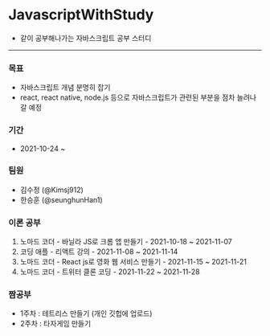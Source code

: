 # JavascriptWithStudy
- 같이 공부해나가는 자바스크립트 공부 스터디 

<hr>

### 목표
- 자바스크립트 개념 분명히 잡기
- react, react native, node.js 등으로 자바스크립트가 관련된 부분을 점차 늘려나갈 예정

### 기간
- 2021-10-24 ~

### 팀원
- 김수정 (@Kimsj912)
- 한승훈 (@seunghunHan1)

### 이론 공부
  1. 노마드 코더 - 바닐라 JS로 크롬 앱 만들기 
    - 2021-10-18 ~ 2021-11-07
  2. 코딩 애플 - 리액트 강의
    - 2021-11-08 ~ 2021-11-14
  3. 노마드 코더 - React js로 영화 웹 서비스 만들기
    - 2021-11-15 ~ 2021-11-21
  4. 노마드 코더 - 트위터 클론 코딩
    - 2021-11-22 ~ 2021-11-28

### 짬공부
- 1주차 : 테트리스 만들기 (개인 깃헙에 업로드)
- 2주차 : 타자게임 만들기
